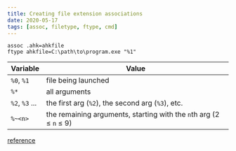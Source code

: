 ```yaml
---
title: Creating file extension associations
date: 2020-05-17
tags: [assoc, filetype, ftype, cmd]
---
```


```batch
assoc .ahk=ahkfile
ftype ahkfile=C:\path\to\program.exe "%1"
```

| Variable | Value |
|-|-|
| `%0`, `%1` | file being launched |
| `%*` | all arguments |
| `%2`, `%3` ... | the first arg (`%2`), the second arg (`%3`), etc. |
| `%~<n>` | the remaining arguments, starting with the `n`th arg (2 &le; `n` &le; 9) |

[reference](https://docs.microsoft.com/en-us/windows-server/administration/windows-commands/ftype)

<style>
.s2 + .err {background-color: revert; color: revert;}
</style>
